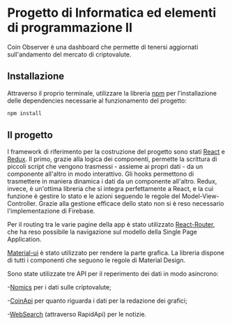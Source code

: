 # Progetto di Informatica ed elementi di programmazione II

Coin Observer è una dashboard che permette di tenersi aggiornati sull'andamento del mercato di criptovalute.

## Installazione

Attraverso il proprio terminale, utilizzare la libreria [npm](https://www.npmjs.com/) per l'installazione delle dependencies necessarie al funzionamento del progetto:

```bash
npm install
```

## Il progetto

I framework di riferimento per la costruzione del progetto sono stati [React](https://it.reactjs.org/) e [Redux](https://redux.js.org/). Il primo, grazie alla logica dei componenti, permette la scrittura di piccoli script che vengono trasmessi - assieme ai propri dati - da un componente all'altro in modo interattivo. Gli hooks permettono di trasmettere in maniera dinamica i dati da un componente all'altro. Redux, invece, è un'ottima libreria che si integra perfettamente a React, e la cui funzione è gestire lo stato e le azioni seguendo le regole del Model-View-Controller. Grazie alla gestione efficace dello stato non si è reso necessario l'implementazione di Firebase.

Per il routing tra le varie pagine della app è stato utilizzato [React-Router](https://reactrouter.com/), che ha reso possibile la navigazione sul modello della Single Page Application.

[Material-ui](https://material-ui.com/) è stato utilizzato per rendere la parte grafica. La libreria dispone di tutti i componenti che seguono le regole di Material Design.

Sono state utilizzate tre API per il reperimento dei dati in modo asincrono:

-[Nomics](https://nomics.com/docs/) per i dati sulle criptovalute;

-[CoinApi](https://docs.coinapi.io/#md-docs) per quanto riguarda i dati per la redazione dei grafici;

-[WebSearch](https://usearch.com/) (attraverso RapidApi) per le notizie.
